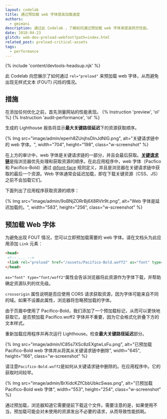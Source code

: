 ```yaml
---
layout: codelab
title: 通过预加载 web 字体提高加载速度
authors:
  - gmimani
description: 通过此 Codelab ，了解如何通过预加载 web 字体来提高网页性能。
date: 2018-04-23
glitch: web-dev-preload-webfont?path=index.html
related_post: preload-critical-assets
tags:
  - performance
---
```


{% include 'content/devtools-headsup.njk' %}

此 Codelab 向您展示了如何通过 `rel="preload"` 来预加载 web 字体，从而避免出现无样式文本 (FOUT) 闪烁的情况。

## 措施

在添加任何优化之前，首先测量网站的性能表现。 {% Instruction 'preview', 'ol' %} {% Instruction 'audit-performance', 'ol' %}

生成的 Lighthouse 报告将显示**最大关键路径延迟**下的资源获取顺序。

{% Img src="image/admin/eperh8ZUnjhsDlnJdNIG.png", alt="关键请求链中的 web 字体。", width="704", height="198", class="w-screenshot" %}

在上方的审计中，web 字体是关键请求链的一部分，并且会最后获取。[**关键请求链**](/critical-request-chains)是指浏览器优先处理和获取资源的顺序。在此应用程序中，web 字体（Pacfico 和 Pacifico-Bold）通过 [@font-face](https://developers.google.com/web/fundamentals/performance/optimizing-content-efficiency/webfont-optimization#defining_a_font_family_with_font-face) 规则定义，并且是浏览器在关键请求链中获取的最后一个资源。Web 字体通常会延迟加载，即在下载关键资源（CSS、JS）之前不会加载它们。

下面列出了应用程序获取资源的顺序：

{% Img src="image/admin/9oBNjZORrBj6X8RVlr9t.png", alt="Web 字体是延迟加载的。", width="583", height="256", class="w-screenshot" %}

## 预加载 Web 字体

为避免出现 FOUT 情况，您可以立即预加载需要的 web 字体。请在文档头为此应用添加 `Link` 元素：

```html
<head>
 <!-- ... -->
 <link rel="preload" href="/assets/Pacifico-Bold.woff2" as="font" type="font/woff2" crossorigin>
</head>
```

`as="font" type="font/woff2"`属性会告诉浏览器将此资源作为字体下载，并帮助确定资源队列的优先级。

`crossorigin` 属性说明是否应使用 CORS 请求获取资源，因为字体可能来自不同的域。如果不设置此属性，浏览器将忽略预加载的字体。

由于页眉中使用了 Pacifico-Bold，我们添加了一个预加载标记，从而可以更快地获取它。是否预加载 Pacifico.woff2 字体并不重要，因为它会格式化折叠下方的文本样式。

重新加载应用程序并再次运行 Lighthouse。检查**最大关键路径延迟**部分。

{% Img src="image/admin/lC85s7XSc8zEXgtwLsFu.png", alt="已预加载 Pacifico-Bold web 字体并从将其从关键请求链中删除", width="645", height="166", class="w-screenshot" %}

请注意`Pacifico-Bold.woff2`是如何从关键请求链中删除的。在应用程序中。它的获取时间较早。

{% Img src="image/admin/BrXidcKZfCbbUbkcSwas.png", alt="已预加载 Pacifico-Bold web 字体", width="553", height="254", class="w-screenshot" %}

通过预加载，浏览器知道它需要提前下载这个文件。需要注意的是，如果使用不当，预加载可能会对未使用的资源发出不必要的请求，从而导致性能损耗。
